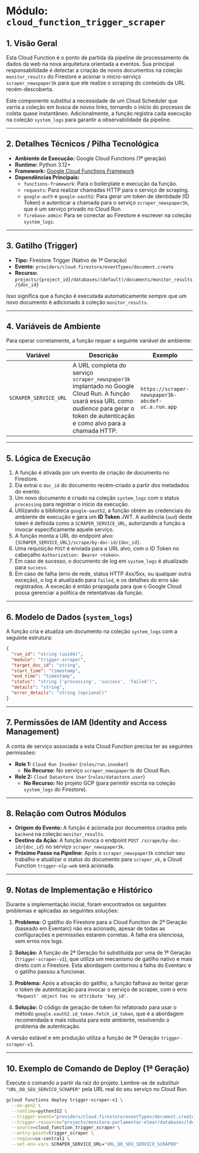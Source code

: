# Módulo: `cloud_function_trigger_scraper`

## 1. Visão Geral

Esta Cloud Function é o ponto de partida da pipeline de processamento de dados da web na nova arquitetura orientada a eventos. Sua principal responsabilidade é detectar a criação de novos documentos na coleção `monitor_results` do Firestore e acionar o micro-serviço `scraper_newspaper3k` para que ele realize o scraping do conteúdo da URL recém-descoberta.

Este componente substitui a necessidade de um Cloud Scheduler que varria a coleção em busca de novos links, tornando o início do processo de coleta quase instantâneo. Adicionalmente, a função registra cada execução na coleção `system_logs` para garantir a observabilidade da pipeline.

---


## 2. Detalhes Técnicos / Pilha Tecnológica

-   **Ambiente de Execução:** Google Cloud Functions (1ª geração)
-   **Runtime:** Python 3.12+
-   **Framework:** [Google Cloud Functions Framework](https://github.com/GoogleCloudPlatform/functions-framework-python)
-   **Dependências Principais:**
    -   `functions-framework`: Para o boilerplate e execução da função.
    -   `requests`: Para realizar chamadas HTTP para o serviço de scraping.
    -   `google-auth` e `google-oauth2`: Para gerar um token de identidade (ID Token) e autenticar a chamada para o serviço `scraper_newspaper3k`, que é um serviço privado no Cloud Run.
    -   `firebase-admin`: Para se conectar ao Firestore e escrever na coleção `system_logs`.

---


## 3. Gatilho (Trigger)

-   **Tipo:** Firestore Trigger (Nativo de 1ª Geração)
-   **Evento:** `providers/cloud.firestore/eventTypes/document.create`
-   **Recurso:** `projects/{project_id}/databases/(default)/documents/monitor_results/{doc_id}`

Isso significa que a função é executada automaticamente sempre que um novo documento é adicionado à coleção `monitor_results`.

---


## 4. Variáveis de Ambiente

Para operar corretamente, a função requer a seguinte variável de ambiente:

| Variável              | Descrição                                                                                                | Exemplo                                                              |
| --------------------- | -------------------------------------------------------------------------------------------------------- | -------------------------------------------------------------------- |
| `SCRAPER_SERVICE_URL` | A URL completa do serviço `scraper_newspaper3k` implantado no Google Cloud Run. A função usará essa URL como *audience* para gerar o token de autenticação e como alvo para a chamada HTTP. | `https://scraper-newspaper3k-abcdef-uc.a.run.app` |

---


## 5. Lógica de Execução

1.  A função é ativada por um evento de criação de documento no Firestore.
2.  Ela extrai o `doc_id` do documento recém-criado a partir dos metadados do evento.
3.  Um novo documento é criado na coleção `system_logs` com o status `processing` para registrar o início da execução.
4.  Utilizando a biblioteca `google-oauth2`, a função obtém as credenciais do ambiente de execução e gera um **ID Token** JWT. A audiência (`aud`) deste token é definida como a `SCRAPER_SERVICE_URL`, autorizando a função a invocar especificamente aquele serviço.
5.  A função monta a URL do endpoint alvo: `{SCRAPER_SERVICE_URL}/scrape/by-doc-id/{doc_id}`.
6.  Uma requisição `POST` é enviada para a URL alvo, com o ID Token no cabeçalho `Authorization: Bearer <token>`.
7.  Em caso de sucesso, o documento de log em `system_logs` é atualizado para `success`.
8.  Em caso de falha (erro de rede, status HTTP 4xx/5xx, ou qualquer outra exceção), o log é atualizado para `failed`, e os detalhes do erro são registrados. A exceção é então propagada para que o Google Cloud possa gerenciar a política de retentativas da função.

---


## 6. Modelo de Dados (`system_logs`)

A função cria e atualiza um documento na coleção `system_logs` com a seguinte estrutura:

```json
{
  "run_id": "string (uuid4)",
  "module": "trigger-scraper",
  "target_doc_id": "string",
  "start_time": "timestamp",
  "end_time": "timestamp",
  "status": "string ('processing', 'success', 'failed')",
  "details": "string",
  "error_details": "string (opcional)"
}
```

---


## 7. Permissões de IAM (Identity and Access Management)

A conta de serviço associada a esta Cloud Function precisa ter as seguintes permissões:

-   **Role 1:** `Cloud Run Invoker` (`roles/run.invoker`)
    -   **No Recurso:** No serviço `scraper_newspaper3k` do Cloud Run.
-   **Role 2:** `Cloud Datastore User` (`roles/datastore.user`)
    -   **No Recurso:** No projeto GCP (para permitir escrita na coleção `system_logs` do Firestore).

---


## 8. Relação com Outros Módulos

-   **Origem do Evento:** A função é acionada por documentos criados pelo `backend` na coleção `monitor_results`.
-   **Destino da Ação:** A função invoca o endpoint `POST /scrape/by-doc-id/{doc_id}` no serviço `scraper_newspaper3k`.
-   **Próximo Passo na Pipeline:** Após o `scraper_newspaper3k` concluir seu trabalho e atualizar o status do documento para `scraper_ok`, a Cloud Function `trigger-nlp-web` será acionada.

---

## 9. Notas de Implementação e Histórico

Durante a implementação inicial, foram encontrados os seguintes problemas e aplicadas as seguintes soluções:

1.  **Problema:** O gatilho do Firestore para a Cloud Function de 2ª Geração (baseado em Eventarc) não era acionado, apesar de todas as configurações e permissões estarem corretas. A falha era silenciosa, sem erros nos logs.
2.  **Solução:** A função de 2ª Geração foi substituída por uma de 1ª Geração (`trigger-scraper-v1`), que utiliza um mecanismo de gatilho nativo e mais direto com o Firestore. Esta abordagem contornou a falha do Eventarc e o gatilho passou a funcionar.

3.  **Problema:** Após a ativação do gatilho, a função falhava ao tentar gerar o token de autenticação para invocar o serviço de scraper, com o erro `'Request' object has no attribute 'key_id'`.
4.  **Solução:** O código de geração de token foi refatorado para usar o método `google.oauth2.id_token.fetch_id_token`, que é a abordagem recomendada e mais robusta para este ambiente, resolvendo o problema de autenticação.

A versão estável e em produção utiliza a função de 1ª Geração `trigger-scraper-v1`.

---

## 10. Exemplo de Comando de Deploy (1ª Geração)

Execute o comando a partir da raiz do projeto. Lembre-se de substituir `"URL_DO_SEU_SERVICO_SCRAPER"` pela URL real do seu serviço no Cloud Run.

```bash
gcloud functions deploy trigger-scraper-v1 \
  --no-gen2 \
  --runtime=python312 \
  --trigger-event="providers/cloud.firestore/eventTypes/document.create" \
  --trigger-resource="projects/monitora-parlamentar-elmar/databases/(default)/documents/monitor_results/{docId}" \
  --source=cloud_function_trigger_scraper \
  --entry-point=trigger_scraper \
  --region=us-central1 \
  --set-env-vars SCRAPER_SERVICE_URL="URL_DO_SEU_SERVICO_SCRAPER"
```





